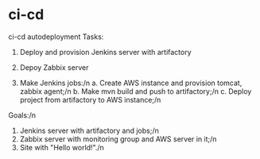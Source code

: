 # ci-cd
ci-cd autodeployment
Tasks:

1. Deploy and provision Jenkins server with artifactory

2. Depoy Zabbix server

3. Make Jenkins jobs:/n
	a. Create AWS instance and provision tomcat, zabbix agent;/n
	b. Make mvn build and push to artifactory;/n
	c. Deploy project from artifactory to AWS instance;/n

Goals:/n
1. Jenkins server with artifactory and jobs;/n
2. Zabbix server with monitoring group and AWS server in it;/n
3. Site with "Hello world!"./n

